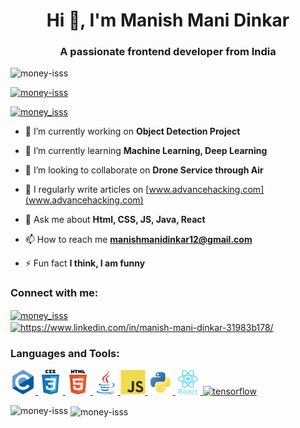 <h1 align="center">Hi 👋, I'm Manish Mani Dinkar</h1>
<h3 align="center">A passionate frontend developer from India</h3>

<p align="left"> <img src="https://komarev.com/ghpvc/?username=money-isss&label=Profile%20views&color=0e75b6&style=flat" alt="money-isss" /> </p>

<p align="left"> <a href="https://github.com/ryo-ma/github-profile-trophy"><img src="https://github-profile-trophy.vercel.app/?username=money-isss" alt="money-isss" /></a> </p>

<p align="left"> <a href="https://twitter.com/money_isss" target="blank"><img src="https://img.shields.io/twitter/follow/money_isss?logo=twitter&style=for-the-badge" alt="money_isss" /></a> </p>

- 🔭 I’m currently working on **Object Detection Project**

- 🌱 I’m currently learning **Machine Learning, Deep Learning**

- 👯 I’m looking to collaborate on **Drone Service through Air**

- 📝 I regularly write articles on [www.advancehacking.com](www.advancehacking.com)

- 💬 Ask me about **Html, CSS, JS, Java, React**

- 📫 How to reach me **manishmanidinkar12@gmail.com**

- ⚡ Fun fact **I think, I am funny**

<h3 align="left">Connect with me:</h3>
<p align="left">
<a href="https://twitter.com/money_isss" target="blank"><img align="center" src="https://raw.githubusercontent.com/rahuldkjain/github-profile-readme-generator/master/src/images/icons/Social/twitter.svg" alt="money_isss" height="30" width="40" /></a>
<a href="https://linkedin.com/in/https://www.linkedin.com/in/manish-mani-dinkar-31983b178/" target="blank"><img align="center" src="https://raw.githubusercontent.com/rahuldkjain/github-profile-readme-generator/master/src/images/icons/Social/linked-in-alt.svg" alt="https://www.linkedin.com/in/manish-mani-dinkar-31983b178/" height="30" width="40" /></a>
</p>

<h3 align="left">Languages and Tools:</h3>
<p align="left"> <a href="https://www.cprogramming.com/" target="_blank" rel="noreferrer"> <img src="https://raw.githubusercontent.com/devicons/devicon/master/icons/c/c-original.svg" alt="c" width="40" height="40"/> </a> <a href="https://www.w3schools.com/css/" target="_blank" rel="noreferrer"> <img src="https://raw.githubusercontent.com/devicons/devicon/master/icons/css3/css3-original-wordmark.svg" alt="css3" width="40" height="40"/> </a> <a href="https://www.w3.org/html/" target="_blank" rel="noreferrer"> <img src="https://raw.githubusercontent.com/devicons/devicon/master/icons/html5/html5-original-wordmark.svg" alt="html5" width="40" height="40"/> </a> <a href="https://www.java.com" target="_blank" rel="noreferrer"> <img src="https://raw.githubusercontent.com/devicons/devicon/master/icons/java/java-original.svg" alt="java" width="40" height="40"/> </a> <a href="https://developer.mozilla.org/en-US/docs/Web/JavaScript" target="_blank" rel="noreferrer"> <img src="https://raw.githubusercontent.com/devicons/devicon/master/icons/javascript/javascript-original.svg" alt="javascript" width="40" height="40"/> </a> <a href="https://www.python.org" target="_blank" rel="noreferrer"> <img src="https://raw.githubusercontent.com/devicons/devicon/master/icons/python/python-original.svg" alt="python" width="40" height="40"/> </a> <a href="https://reactjs.org/" target="_blank" rel="noreferrer"> <img src="https://raw.githubusercontent.com/devicons/devicon/master/icons/react/react-original-wordmark.svg" alt="react" width="40" height="40"/> </a> <a href="https://www.tensorflow.org" target="_blank" rel="noreferrer"> <img src="https://www.vectorlogo.zone/logos/tensorflow/tensorflow-icon.svg" alt="tensorflow" width="40" height="40"/> </a> </p>

<p><img align="left" src="https://github-readme-stats.vercel.app/api/top-langs?username=money-isss&show_icons=true&locale=en&layout=compact" alt="money-isss" /></p>

<p>&nbsp;<img align="center" src="https://github-readme-stats.vercel.app/api?username=money-isss&show_icons=true&locale=en" alt="money-isss" /></p>

